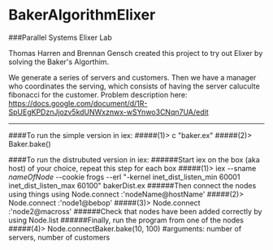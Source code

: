 # BakerAlgorithmElixer
###Parallel Systems Elixer Lab

Thomas Harren and Brennan Gensch created this project to try out Elixer by solving the Baker's Algorthim.

We generate a series of servers and customers. Then we have a manager who coordinates the serving, which consists of having the server caluculte fibonacci for the customer. Problem description here: https://docs.google.com/document/d/1R-SpUEgKPDznJjozv5kdUNWxznwx-wSYnwo3CNqn7UA/edit

<hr>

####To run the simple version in iex:
#####(1)> c "baker.ex"
#####(2)> Baker.bake()

####To run the distrubuted version in iex:
######Start iex on the box (aka host) of your choice, repeat this step for each box
#####(1)> iex --sname *nameOfNode* --cookie frogs --erl "-kernel inet_dist_listen_min 60001 inet_dist_listen_max 60100" bakerDist.ex
######Then connect the nodes using things using Node.connect :'nodeName@hostName'
#####(2)> Node.connect :'node1@bebop'
#####(3)> Node.connect :'node2@macross'
######Check that nodes have been added correctly by using Node.list
######Finally, run the program from one of the nodes
#####(4)> Node.connectBaker.bake(10, 100) #arguments: number of servers, number of customers

